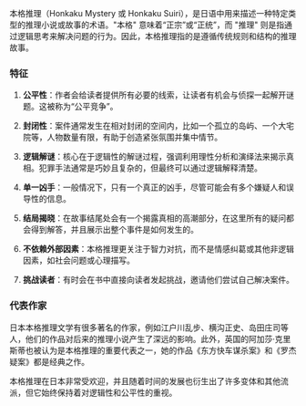 本格推理（Honkaku Mystery 或 Honkaku Suiri），是日语中用来描述一种特定类型的推理小说或故事的术语。"本格" 意味着“正宗”或“正统”，而 "推理" 则是指通过逻辑思考来解决问题的行为。因此，本格推理指的是遵循传统规则和结构的推理故事。

### 特征

1. **公平性**：作者会给读者提供所有必要的线索，让读者有机会与侦探一起解开谜题。这被称为“公平竞争”。

2. **封闭性**：案件通常发生在相对封闭的空间内，比如一个孤立的岛屿、一个大宅院等，人物数量有限，有助于创造紧张氛围并集中情节。

3. **逻辑解谜**：核心在于逻辑性的解谜过程，强调利用理性分析和演绎法来揭示真相。犯罪手法通常是巧妙且复杂的，但最终可以通过逻辑解释清楚。

4. **单一凶手**：一般情况下，只有一个真正的凶手，尽管可能会有多个嫌疑人和误导性的信息。

5. **结局揭晓**：在故事结尾处会有一个揭露真相的高潮部分，在这里所有的疑问都会得到解答，并且展示出整个事件是如何发生的。

6. **不依赖外部因素**：本格推理更关注于智力对抗，而不是情感纠葛或其他非逻辑因素，如社会问题或心理描写。

7. **挑战读者**：有时会在书中直接向读者发起挑战，邀请他们尝试自己解决案件。

### 代表作家

日本本格推理文学有很多著名的作家，例如江户川乱步、横沟正史、岛田庄司等人，他们的作品对后来的推理小说产生了深远的影响。此外，英国的阿加莎·克里斯蒂也被认为是本格推理的重要代表之一，她的作品《东方快车谋杀案》和《罗杰疑案》都是经典之作。

本格推理在日本非常受欢迎，并且随着时间的发展也衍生出了许多变体和其他流派，但它始终保持着对逻辑性和公平性的重视。